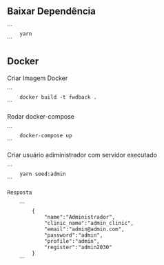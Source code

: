 ## Baixar Dependência

    ˋˋˋ
        yarn
    ˋˋˋ
## Docker

Criar Imagem Docker

    ˋˋˋ
        docker build -t fwdback .
    ˋˋˋ

Rodar docker-compose

    ˋˋˋ
        docker-compose up
    ˋˋˋ

Criar usuário adiministrador com servidor executado

    ˋˋˋ
        yarn seed:admin
    ˋˋˋ

    Resposta

        ˋˋˋ
            {
                "name":"Administrador",
                "clinic_name":"admin_clinic",
                "email":"admin@admin.com",
                "password":"admin",
                "profile":"admin",
                "register":"admin2030"
            }
        ˋˋˋ
